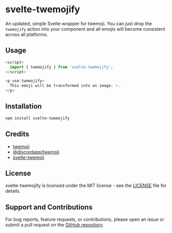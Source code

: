 # svelte-twemojify

An updated, simple Svelte wrapper for twemoji. You can just drop the `twemojify` action into
your component and all emojis will become consistent across all platforms.

## Usage

```javascript
<script>
  import { twemojify } from 'svelte-twemojify';
</script>

<p use:twemojify>
  This emoji will be transformed into an image: ✨.
</p>
```

## Installation

```bash
npm install svelte-twemojify
```

## Credits

- [twemoji](https://github.com/twitter/twemoji)
- [@discordapp/twemoji](https://github.com/discordapp/twemoji)
- [svelte-twemoji](https://github.com/jankiel7410/svelte-twemoji)

## License

svelte-twemojify is licensed under the MIT license - see the [LICENSE](LICENSE) file for details.

## Support and Contributions

For bug reports, feature requests, or contributions, please open an issue or submit a pull request on the [GitHub repository](https://github.com/szalovszky/svelte-twemojify).